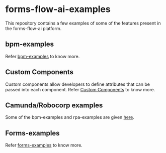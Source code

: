 # forms-flow-ai-examples
This repository contains a few examples of some of the features present in the forms-flow-ai platform.
## bpm-examples
Refer [bpm-examples](https://github.com/Raveena-aot/forms-flow-ai-examples/tree/examples-info/bpm-examples/camunda#bpm-examples) to know more.
## Custom Components
Custom components allow developers to define attributes that can be passed into each component.
Refer [Custom Components](https://github.com/Raveena-aot/forms-flow-ai-examples/tree/examples-info/custom-components#custom-components) to know more.
## Camunda/Robocorp examples
Some of the bpm-examples and rpa-examples are given [here](https://github.com/Raveena-aot/forms-flow-ai-examples/blob/examples-info/docs/README.md).
## Forms-examples
Refer [forms-examples](https://github.com/Raveena-aot/forms-flow-ai-examples/tree/examples-info/forms-examples#forms-examples) to know more. 

